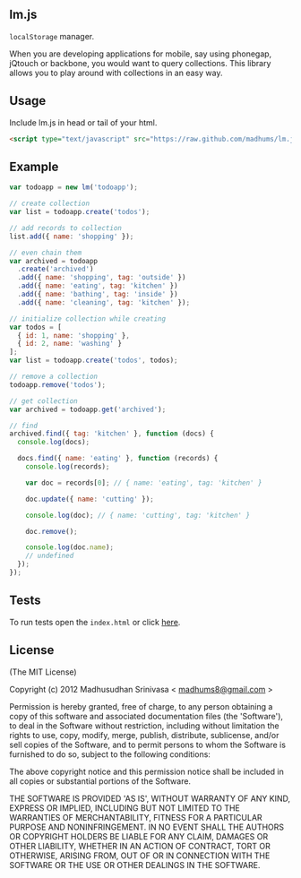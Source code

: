 ## lm.js

`localStorage` manager.

When you are developing applications for mobile, say using phonegap, jQtouch or backbone, you would want to query collections. This library allows you to play around with collections in an easy way.

## Usage

Include lm.js in head or tail of your html.

```html
<script type="text/javascript" src="https://raw.github.com/madhums/lm.js/master/lm.js"></script>
```

## Example

```js
var todoapp = new lm('todoapp');

// create collection
var list = todoapp.create('todos');

// add records to collection
list.add({ name: 'shopping' });

// even chain them
var archived = todoapp
  .create('archived')
  .add({ name: 'shopping', tag: 'outside' })
  .add({ name: 'eating', tag: 'kitchen' })
  .add({ name: 'bathing', tag: 'inside' })
  .add({ name: 'cleaning', tag: 'kitchen' });

// initialize collection while creating
var todos = [
  { id: 1, name: 'shopping' },
  { id: 2, name: 'washing' }
];
var list = todoapp.create('todos', todos);

// remove a collection
todoapp.remove('todos');

// get collection
var archived = todoapp.get('archived');

// find
archived.find({ tag: 'kitchen' }, function (docs) {
  console.log(docs);

  docs.find({ name: 'eating' }, function (records) {
    console.log(records);

    var doc = records[0]; // { name: 'eating', tag: 'kitchen' }

    doc.update({ name: 'cutting' });

    console.log(doc); // { name: 'cutting', tag: 'kitchen' }

    doc.remove();

    console.log(doc.name);
    // undefined
  });
});
```

## Tests
To run tests open the `index.html` or click [here](http://madhums.me/public/lm.js/).

## License
(The MIT License)

Copyright (c) 2012 Madhusudhan Srinivasa < [madhums8@gmail.com](mailto:madhums8@gmail.com) >

Permission is hereby granted, free of charge, to any person obtaining a copy of this software and associated documentation files (the 'Software'), to deal in the Software without restriction, including without limitation the rights to use, copy, modify, merge, publish, distribute, sublicense, and/or sell copies of the Software, and to permit persons to whom the Software is furnished to do so, subject to the following conditions:

The above copyright notice and this permission notice shall be included in all copies or substantial portions of the Software.

THE SOFTWARE IS PROVIDED 'AS IS', WITHOUT WARRANTY OF ANY KIND, EXPRESS OR IMPLIED, INCLUDING BUT NOT LIMITED TO THE WARRANTIES OF MERCHANTABILITY, FITNESS FOR A PARTICULAR PURPOSE AND NONINFRINGEMENT. IN NO EVENT SHALL THE AUTHORS OR COPYRIGHT HOLDERS BE LIABLE FOR ANY CLAIM, DAMAGES OR OTHER LIABILITY, WHETHER IN AN ACTION OF CONTRACT, TORT OR OTHERWISE, ARISING FROM, OUT OF OR IN CONNECTION WITH THE SOFTWARE OR THE USE OR OTHER DEALINGS IN THE SOFTWARE.
